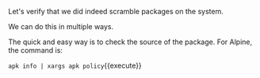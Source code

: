 Let's verify that we did indeed scramble packages on the system.

We can do this in multiple ways.

The quick and easy way is to check the source of the package. For Alpine, the command is:

`apk info | xargs apk policy`{{execute}}

